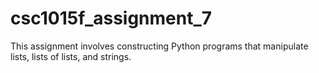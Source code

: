 # csc1015f_assignment_7
This assignment involves constructing Python programs that manipulate lists, lists of lists, and strings.
